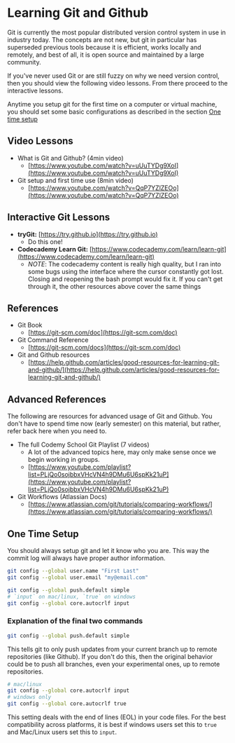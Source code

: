 # Learning Git and Github

Git is currently the most popular distributed version control system in use in industry today. The concepts are not new, but git in particular has superseded previous tools because it is efficient, works locally and remotely, and best of all, it is open source and maintained by a large community.

If you've never used Git or are still fuzzy on why we need version control, then you should view the following video lessons. From there proceed to the interactive lessons. 

Anytime you setup git for the first time on a computer or virtual machine, you should set some basic configurations as described in the section [One time setup](#one-time-setup)


## Video Lessons

* What is Git and Github? (4min video)
    - [https://www.youtube.com/watch?v=uUuTYDg9XoI](https://www.youtube.com/watch?v=uUuTYDg9XoI)
* Git setup and first time use (8min video)
    - [https://www.youtube.com/watch?v=QqP7YZlZEOo](https://www.youtube.com/watch?v=QqP7YZlZEOo)


## Interactive Git Lessons

* **tryGit:** [https://try.github.io](https://try.github.io)
    - Do this one!
* **Codecademy Learn Git:** [https://www.codecademy.com/learn/learn-git](https://www.codecademy.com/learn/learn-git)
    - _NOTE_: The codecademy content is really high quality, but I ran into some bugs using the interface where the cursor constantly got lost. Closing and reopening the bash prompt would fix it. If you can't get through it, the other resources above cover the same things

## References
* Git Book
    - [https://git-scm.com/doc](https://git-scm.com/doc)
* Git Command Reference
    - [https://git-scm.com/docs](https://git-scm.com/doc)
* Git and Github resources
    - [https://help.github.com/articles/good-resources-for-learning-git-and-github/](https://help.github.com/articles/good-resources-for-learning-git-and-github/)

## Advanced References

The following are resources for advanced usage of Git and Github. You don't have to spend time now (early semester) on this material, but rather, refer back here when you need to.

* The full Codemy School Git Playlist (7 videos)
    - A lot of the advanced topics here, may only make sense once we begin working in groups.
    - [https://www.youtube.com/playlist?list=PLjQo0sojbbxVHcVN4h9DMu6U6spKk21uP](https://www.youtube.com/playlist?list=PLjQo0sojbbxVHcVN4h9DMu6U6spKk21uP)
* Git Workflows (Atlassian Docs)
    - [https://www.atlassian.com/git/tutorials/comparing-workflows/](https://www.atlassian.com/git/tutorials/comparing-workflows/)


## One Time Setup

You should always setup git and let it know who you are. This way the commit log will always have proper author information.

```bash
git config --global user.name "First Last"
git config --global user.email "my@email.com"

git config --global push.default simple
# `input` on mac/linux, `true` on windows
git config --global core.autocrlf input
```

### Explanation of the final two commands
```bash
git config --global push.default simple
```

This tells git to only push updates from your current branch up to remote repositories (like Github). If you don't do this, then the original behavior could be to push all branches, even your experimental ones, up to remote repositories.

```bash
# mac/linux
git config --global core.autocrlf input
# windows only
git config --global core.autocrlf true
```

This setting deals with the end of lines (EOL) in your code files. For the best compatibility across platforms, it is best if windows users set this to `true` and Mac/Linux users set this to `input`.

